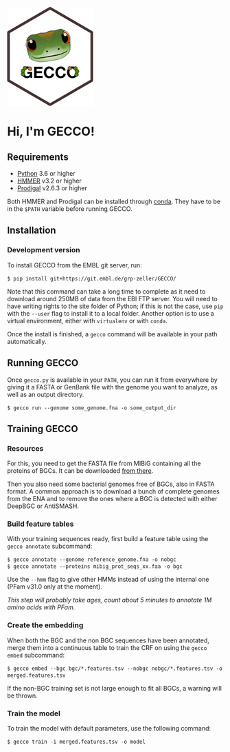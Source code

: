![](static/gecco.png)

# Hi, I'm GECCO!


## Requirements

* [Python](https://www.python.org/downloads/) 3.6 or higher
* [HMMER](http://hmmer.org/) v3.2 or higher
* [Prodigal](https://github.com/hyattpd/Prodigal) v2.6.3 or higher

Both HMMER and Prodigal can be installed through [conda](https://anaconda.org/).
They have to be in the `$PATH` variable before running GECCO.


## Installation

### Development version

To install GECCO from the EMBL git server, run:
```console
$ pip install git+https://git.embl.de/grp-zeller/GECCO/
```

Note that this command can take a long time to complete as it need to download
around 250MB of data from the EBI FTP server. You will need to have writing
rights to the site folder of Python; if this is not the case, use `pip` with
the `--user` flag to install it to a local folder. Another option is to use
a virtual environment, either with `virtualenv` or with `conda`.

Once the install is finished, a `gecco` command will be available in your path
automatically.


## Running GECCO

Once `gecco.py` is available in your `PATH`, you can run it from everywhere by
giving it a FASTA or GenBank file with the genome you want to analyze, as well
as an output directory.

```console
$ gecco run --genome some_genome.fna -o some_output_dir
```


## Training GECCO

### Resources

For this, you need to get the FASTA file from MIBiG containing all the proteins
of BGCs. It can be downloaded [from there](https://mibig.secondarymetabolites.org/download).

Then you also need some bacterial genomes free of BGCs, also in FASTA format. A
common approach is to download a bunch of complete genomes from the ENA and to
remove the ones where a BGC is detected with either DeepBGC or AntiSMASH.


### Build feature tables

With your training sequences ready, first build a feature table using the
`gecco annotate` subcommand:

```console
$ gecco annotate --genome reference_genome.fna -o nobgc
$ gecco annotate --proteins mibig_prot_seqs_xx.faa -o bgc
```

Use the `--hmm` flag to give other HMMs instead of using the internal one
(PFam v31.0 only at the moment).

*This step will probably take ages, count about 5 minutes to annotate
1M amino acids with PFam.*


### Create the embedding

When both the BGC and the non BGC sequences have been annotated, merge them into
a continuous table to train the CRF on using the `gecco embed` subcommand:

```console
$ gecco embed --bgc bgc/*.features.tsv --nobgc nobgc/*.features.tsv -o merged.features.tsv
```

If the non-BGC training set is not large enough to fit all BGCs, a warning will
be thrown.


### Train the model

To train the model with default parameters, use the following command:

```console
$ gecco train -i merged.features.tsv -o model
```
